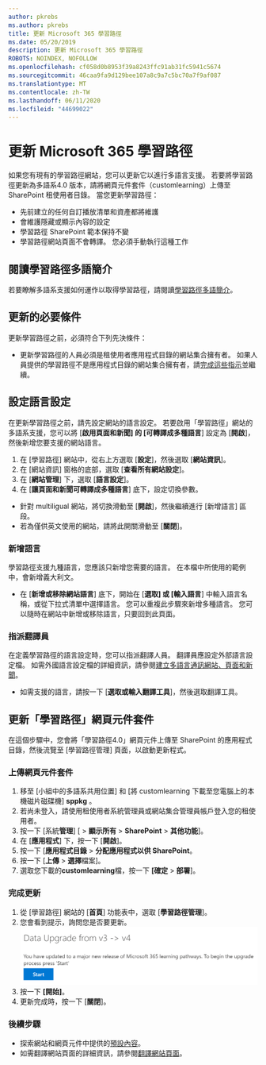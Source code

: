 ```yaml
---
author: pkrebs
ms.author: pkrebs
title: 更新 Microsoft 365 學習路徑
ms.date: 05/20/2019
description: 更新 Microsoft 365 學習路徑
ROBOTS: NOINDEX, NOFOLLOW
ms.openlocfilehash: cf058d0b8953f39a8243ffc91ab31fc5941c5674
ms.sourcegitcommit: 46caa9fa9d129bee107a8c9a7c5bc70a7f9af087
ms.translationtype: MT
ms.contentlocale: zh-TW
ms.lasthandoff: 06/11/2020
ms.locfileid: "44699022"
---
```

# <a name="update-microsoft-365-learning-pathways"></a>更新 Microsoft 365 學習路徑
如果您有現有的學習路徑網站，您可以更新它以進行多語言支援。 若要將學習路徑更新為多語系4.0 版本，請將網頁元件套件（customlearning）上傳至 SharePoint 租使用者目錄。 當您更新學習路徑：  

- 先前建立的任何自訂播放清單和資產都將維護
- 會維護隱藏或顯示內容的設定
- 學習路徑 SharePoint 範本保持不變
- 學習路徑網站頁面不會轉譯。 您必須手動執行這種工作

## <a name="read-the-learning-pathways-multilingual-overview"></a>閱讀學習路徑多語簡介
若要瞭解多語系支援如何運作以取得學習路徑，請閱讀[學習路徑多語簡介](custom_overview_ml.md)。 

## <a name="prerequisites-to-update"></a>更新的必要條件
更新學習路徑之前，必須符合下列先決條件：
- 更新學習路徑的人員必須是租使用者應用程式目錄的網站集合擁有者。 如果人員提供的學習路徑不是應用程式目錄的網站集合擁有者，請[完成這些指示](addappadmin.md)並繼續。 

## <a name="set-language-settings"></a>設定語言設定 
在更新學習路徑之前，請先設定網站的語言設定。 若要啟用「學習路徑」網站的多語系支援，您可以將 [**啟用頁面和新聞] 的 [可轉譯成多種語言**] 設定為 [**開啟**]，然後新增您要支援的網站語言。
1.  在 [學習路徑] 網站中，從右上方選取 [**設定**]，然後選取 [**網站資訊**]。
2.  在 [網站資訊] 窗格的底部，選取 [**查看所有網站設定**]。
3.  在 [**網站管理**] 下，選取 [**語言設定**]。
4.  在 [**讓頁面和新聞可轉譯成多種語言**] 底下，設定切換參數。 
- 針對 multiligual 網站，將切換滑動至 [**開啟**]，然後繼續進行 [新增語言] 區段。 
- 若為僅供英文使用的網站，請將此開關滑動至 [**關閉**]。

### <a name="add-languages"></a>新增語言
學習路徑支援九種語言，您應該只新增您需要的語言。 在本檔中所使用的範例中，會新增義大利文。 
- 在 [**新增或移除網站語言**] 底下，開始在 [**選取] 或 [輸入語言**] 中輸入語言名稱，或從下拉式清單中選擇語言。 您可以重複此步驟來新增多種語言。 您可以隨時在網站中新增或移除語言，只要回到此頁面。
 
### <a name="assign-translators"></a>指派翻譯員
在定義學習路徑的語言設定時，您可以指派翻譯人員。 翻譯員應設定外部語言設定檔。 如需外國語言設定檔的詳細資訊，請參閱[建立多語言通訊網站、頁面和新聞](https://support.office.com/en-us/article/2bb7d610-5453-41c6-a0e8-6f40b3ed750c)。  
- 如需支援的語言，請按一下 [**選取或輸入翻譯工具**]，然後選取翻譯工具。 

## <a name="update-the-learning-pathways-web-part-package"></a>更新「學習路徑」網頁元件套件
在這個步驟中，您會將「學習路徑4.0」網頁元件上傳至 SharePoint 的應用程式目錄，然後流覽至 [學習路徑管理] 頁面，以啟動更新程式。

### <a name="upload-the-web-part-package"></a>上傳網頁元件套件
1.  移至 [小組中的多語系共用位置] 和 [將 customlearning 下載至您電腦上的本機磁片磁碟機] **sppkg** 。 
2.  若尚未登入，請使用租使用者系統管理員或網站集合管理員帳戶登入您的租使用者。 
3.  按一下 [系統**管理**] [  >  **顯示所有**  >  **SharePoint**  >  **其他功能**]。 
4.  在 [**應用程式**] 下，按一下 [**開啟**]。 
5.  按一下 [**應用程式目錄**  >  **分配應用程式以供 SharePoint**。 
6.  按一下 [**上傳**  >  **選擇**檔案]。 
7.  選取您下載的**customlearning**檔，按一下 **[確定**  >  **部署**]。 

### <a name="complete-the-update"></a>完成更新
1.  從 [學習路徑] 網站的 [**首頁**] 功能表中，選取 [**學習路徑管理**]。 
2.  您會看到提示，詢問您是否要更新。 
![custom_update_adminprompt_ml.png](media/custom_update_adminprompt_ml.png)
3.  按一下 **[開始]**。 
4. 更新完成時，按一下 [**關閉**]。 

### <a name="next-steps"></a>後續步驟
- 探索網站和網頁元件中提供的[預設內容](custom_exploresite.md)。
- 如需翻譯網站頁面的詳細資訊，請參閱[翻譯網站頁面](custom_translate_page_ml.md)。 

